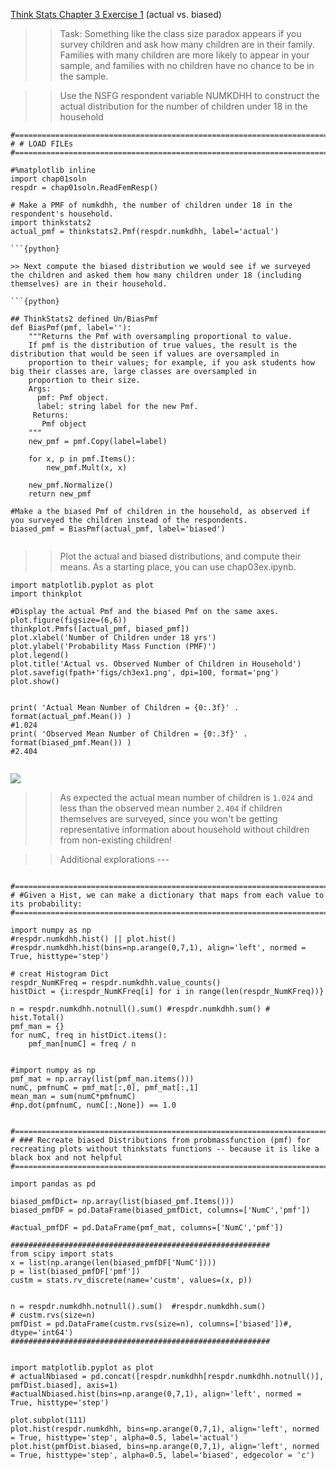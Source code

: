 
[Think Stats Chapter 3 Exercise 1](http://greenteapress.com/thinkstats2/html/thinkstats2004.html#toc31) (actual vs. biased)

>> Task: Something like the class size paradox appears if you survey children and ask how many children are in their family.   
Families with many children are more likely to appear in your sample, and families with no children have no chance to be in the sample.

>> Use the NSFG respondent variable NUMKDHH to construct the actual distribution for the number of children under 18 in the household

```{python}
#==============================================================================
# # LOAD FILEs
#==============================================================================

#%matplotlib inline
import chap01soln
respdr = chap01soln.ReadFemResp()

# Make a PMF of numkdhh, the number of children under 18 in the respondent's household.
import thinkstats2
actual_pmf = thinkstats2.Pmf(respdr.numkdhh, label='actual')

```{python}

>> Next compute the biased distribution we would see if we surveyed the children and asked them how many children under 18 (including themselves) are in their household.

```{python}

## ThinkStats2 defined Un/BiasPmf
def BiasPmf(pmf, label=''):
    """Returns the Pmf with oversampling proportional to value.
    If pmf is the distribution of true values, the result is the distribution that would be seen if values are oversampled in
    proportion to their values; for example, if you ask students how big their classes are, large classes are oversampled in
    proportion to their size.
    Args:
      pmf: Pmf object.
      label: string label for the new Pmf.
     Returns:
       Pmf object
    """
    new_pmf = pmf.Copy(label=label)

    for x, p in pmf.Items():
        new_pmf.Mult(x, x)

    new_pmf.Normalize()
    return new_pmf

#Make a the biased Pmf of children in the household, as observed if you surveyed the children instead of the respondents.
biased_pmf = BiasPmf(actual_pmf, label='biased')


```

>> Plot the actual and biased distributions, and compute their means. As a starting place, you can use chap03ex.ipynb.

```{python}
import matplotlib.pyplot as plot
import thinkplot

#Display the actual Pmf and the biased Pmf on the same axes.
plot.figure(figsize=(6,6))
thinkplot.Pmfs([actual_pmf, biased_pmf])
plot.xlabel('Number of Children under 18 yrs')
plot.ylabel('Probability Mass Function (PMF)')
plot.legend()
plot.title('Actual vs. Observed Number of Children in Household')
plot.savefig(fpath+'figs/ch3ex1.png', dpi=100, format='png')
plot.show()


print( 'Actual Mean Number of Children = {0:.3f}' . format(actual_pmf.Mean()) )
#1.024
print( 'Observed Mean Number of Children = {0:.3f}' . format(biased_pmf.Mean()) )
#2.404


```

<img src="../img/ch3ex1.png"/>

> > As expected the actual mean number of children is `1.024` and less than the observed mean number `2.404` if children themselves are surveyed, since you won't be getting representative information about household without children from non-existing children!


> > Additional explorations ---   

```{python}

#==============================================================================
# #Given a Hist, we can make a dictionary that maps from each value to its probability:
#==============================================================================

import numpy as np
#respdr.numkdhh.hist() || plot.hist()
#respdr.numkdhh.hist(bins=np.arange(0,7,1), align='left', normed = True, histtype='step')

# creat Histogram Dict
respdr_NumKFreq = respdr.numkdhh.value_counts()
histDict = {i:respdr_NumKFreq[i] for i in range(len(respdr_NumKFreq))}

n = respdr.numkdhh.notnull().sum() #respdr.numkdhh.sum() # hist.Total()
pmf_man = {}
for numC, freq in histDict.items():
    pmf_man[numC] = freq / n


#import numpy as np
pmf_mat = np.array(list(pmf_man.items()))
numC, pmfnumC = pmf_mat[:,0], pmf_mat[:,1]
mean_man = sum(numC*pmfnumC)
#np.dot(pmfnumC, numC[:,None]) == 1.0


#==============================================================================
# ### Recreate biased Distributions from probmassfunction (pmf) for recreating plots without thinkstats functions -- because it is like a black box and not helpful
#==============================================================================

import pandas as pd

biased_pmfDict= np.array(list(biased_pmf.Items()))
biased_pmfDF = pd.DataFrame(biased_pmfDict, columns=['NumC','pmf'])

#actual_pmfDF = pd.DataFrame(pmf_mat, columns=['NumC','pmf'])

##########################################################
from scipy import stats
x = list(np.arange(len(biased_pmfDF['NumC'])))
p = list(biased_pmfDF['pmf'])
custm = stats.rv_discrete(name='custm', values=(x, p))


n = respdr.numkdhh.notnull().sum()  #respdr.numkdhh.sum()
# custm.rvs(size=n)
pmfDist = pd.DataFrame(custm.rvs(size=n), columns=['biased'])#, dtype='int64')
##########################################################


import matplotlib.pyplot as plot
# actualNbiased = pd.concat([respdr.numkdhh[respdr.numkdhh.notnull()], pmfDist.biased], axis=1)
#actualNbiased.hist(bins=np.arange(0,7,1), align='left', normed = True, histtype='step')

plot.subplot(111)
plot.hist(respdr.numkdhh, bins=np.arange(0,7,1), align='left', normed = True, histtype='step', alpha=0.5, label='actual')
plot.hist(pmfDist.biased, bins=np.arange(0,7,1), align='left', normed = True, histtype='step', alpha=0.5, label='biased', edgecolor = 'c')

```